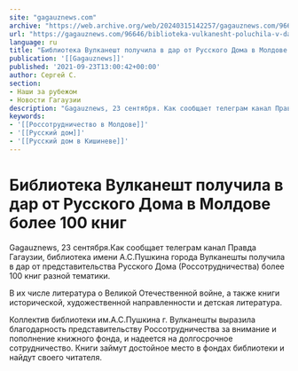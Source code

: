 ```yaml
---
site: "gagauznews.com"
archive: "https://web.archive.org/web/20240315142257/gagauznews.com/96646/biblioteka-vulkanesht-poluchila-v-dar-ot-russkogo-doma-v-moldove-bolee-100-knig.html"
url: "https://gagauznews.com/96646/biblioteka-vulkanesht-poluchila-v-dar-ot-russkogo-doma-v-moldove-bolee-100-knig.html"
language: ru
title: "Библиотека Вулканешт получила в дар от Русского Дома в Молдове более 100 книг"
publication: '[[Gagauznews]]'
published: '2021-09-23T13:00:42+00:00'
author: Сергей С.
section:
- Наши за рубежом
- Новости Гагаузии
description: "Gagauznews, 23 сентября. Как сообщает телеграм канал Правда Гагаузии, библиотека имени А.С.Пушкина города Вулканешты получила в дар от представительства Русского Дома (Россотрудничества) более 100 книг разной тематики. В их числе литература о Великой Отечественной войне, а также книги исторической, художественной направленности и детская литература. Коллектив библиотеки им.А.С.Пушкина г. Вулканешты выразила благодарность представительству Россотрудничества за внимание и пополнение книжного фонда, и надеется на долгосрочное сотрудничество. Книги займут достойное место в фондах библиотеки и найдут своего читателя."
keywords:
- '[[Россотрудничество в Молдове]]'
- '[[Русский дом]]'
- '[[Русский дом в Кишиневе]]'
---
```


# Библиотека Вулканешт получила в дар от Русского Дома в Молдове более 100 книг

Gagauznews, 23 сентября.Как сообщает телеграм канал Правда Гагаузии, библиотека имени А.С.Пушкина города Вулканешты получила в дар от представительства Русского Дома (Россотрудничества) более 100 книг разной тематики.

В их числе литература о Великой Отечественной войне, а также книги исторической, художественной направленности и детская литература.

Коллектив библиотеки им.А.С.Пушкина г. Вулканешты выразила благодарность представительству Россотрудничества за внимание и пополнение книжного фонда, и надеется на долгосрочное сотрудничество. Книги займут достойное место в фондах библиотеки и найдут своего читателя.
